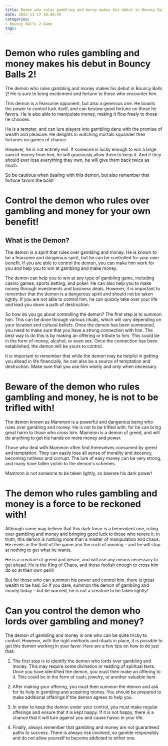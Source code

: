 ```yaml
---
title: Demon who rules gambling and money makes his debut in Bouncy Balls 2!
date: 2022-11-17 18:40:59
categories:
- Bouncy Balls 2 Game
tags:
---
```



#  Demon who rules gambling and money makes his debut in Bouncy Balls 2!

The demon who rules gambling and money makes his debut in Bouncy Balls 2! He is sure to bring excitement and fortune to those who encounter him.

This demon is a fearsome opponent, but also a generous one. He boasts the power to control luck itself, and can bestow good fortune on those he favors. He is also able to manipulate money, making it flow freely to those he chooses.

He is a tempter, and can lure players into gambling dens with the promise of wealth and pleasure. He delights in watching mortals squander their fortunes on games of chance.

However, he is not entirely evil. If someone is lucky enough to win a large sum of money from him, he will graciously allow them to keep it. And if they should ever lose everything they own, he will give them back twice as much.

So be cautious when dealing with this demon, but also remember that fortune favors the bold!

#  Control the demon who rules over gambling and money for your own benefit!

## What is the Demon?

The demon is a spirit that rules over gambling and money. He is known to be a fearsome and dangerous spirit, but he can be controlled for your own benefit. If you are able to control the demon, you can make him work for you and help you to win at gambling and make money.

The demon can help you to win at any type of gambling game, including casino games, sports betting, and poker. He can also help you to make money through investments and business deals. However, it is important to remember that the demon is a dangerous spirit and should not be taken lightly. If you are not able to control him, he can quickly take over your life and lead you down a path of destruction.

So how do you go about controlling the demon? The first step is to summon him. This can be done through various rituals, which will vary depending on your location and cultural beliefs. Once the demon has been summoned, you need to make sure that you have a strong connection with him. The best way to do this is by making an offering or tribute to him. This could be in the form of money, alcohol, or even sex. Once the connection has been established, the demon will be yours to control.

It is important to remember that while the demon may be helpful in getting you ahead in life financially, he can also be a source of temptation and destruction. Make sure that you use him wisely and only when necessary.

#  Beware of the demon who rules gambling and money, he is not to be trifled with!

The demon known as Mammon is a powerful and dangerous being who rules over gambling and money. He is not to be trifled with, for he can bring great harm to those who cross him. Mammon is a demon of greed, and will do anything to get his hands on more money and power.

Those who deal with Mammon often find themselves consumed by greed and temptation. They can easily lose all sense of morality and decency, becoming ruthless and corrupt. The lure of easy money can be very strong, and many have fallen victim to the demon's schemes.

Mammon is not someone to be taken lightly, so beware his dark power!

#  The demon who rules gambling and money is a force to be reckoned with!

Although some may believe that this dark force is a benevolent one, ruling over gambling and money and bringing good luck to those who revere it, in truth, this demon is nothing more than a master of manipulation and chaos. He revels in the thrill of the game and the rush of winning – and he will stop at nothing to get what he wants.

He is a creature of greed and desire, and will use any means necessary to get ahead. He is the King of Chaos, and those foolish enough to cross him do so at their own peril!

But for those who can summon his power and control him, there is great wealth to be had. So if you dare, summon the demon of gambling and money today – but be warned, he is not a creature to be taken lightly!

#  Can you control the demon who lords over gambling and money?

The demon of gambling and money is one who can be quite tricky to control. However, with the right methods and rituals in place, it is possible to get this demon working in your favor. Here are a few tips on how to do just that:

1. The first step is to identify the demon who lords over gambling and money. This may require some divination or reading of spiritual texts. Once you have identified the demon, you must then make an offering to it. This could be in the form of cash, jewelry, or another valuable item.

2. After making your offering, you must then summon the demon and ask for its help in gambling and acquiring money. You should be prepared to make additional offerings if the demon agrees to help you.

3. In order to keep the demon under your control, you must make regular offerings and ensure that it is kept happy. If it is not happy, there is a chance that it will turn against you and cause havoc in your life.

4. Finally, always remember that gambling and money are not guaranteed paths to success. There is always risk involved, so gamble responsibly and do not allow yourself to become addicted to either one.